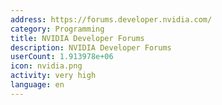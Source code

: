 ```yaml
---
address: https://forums.developer.nvidia.com/
category: Programming
title: NVIDIA Developer Forums
description: NVIDIA Developer Forums
userCount: 1.913978e+06
icon: nvidia.png
activity: very high
language: en
---
```

